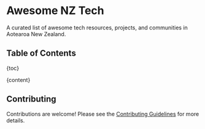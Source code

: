 # Awesome NZ Tech

A curated list of awesome tech resources, projects, and communities in Aotearoa New Zealand.

## Table of Contents

{toc}

{content}

## Contributing

Contributions are welcome! Please see the [Contributing Guidelines](./CONTRIBUTING.md) for more details.
